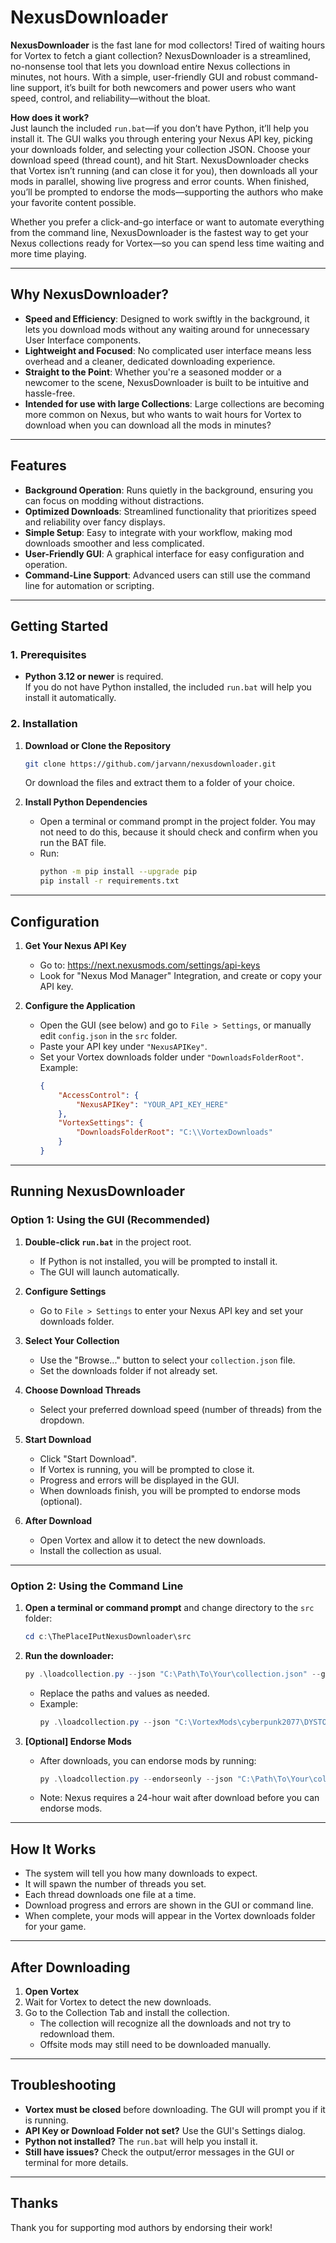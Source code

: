 # NexusDownloader

**NexusDownloader** is the fast lane for mod collectors! Tired of waiting hours for Vortex to fetch a giant collection? NexusDownloader is a streamlined, no-nonsense tool that lets you download entire Nexus collections in minutes, not hours. With a simple, user-friendly GUI and robust command-line support, it’s built for both newcomers and power users who want speed, control, and reliability—without the bloat.

**How does it work?**  
Just launch the included `run.bat`—if you don’t have Python, it’ll help you install it. The GUI walks you through entering your Nexus API key, picking your downloads folder, and selecting your collection JSON. Choose your download speed (thread count), and hit Start. NexusDownloader checks that Vortex isn’t running (and can close it for you), then downloads all your mods in parallel, showing live progress and error counts. When finished, you’ll be prompted to endorse the mods—supporting the authors who make your favorite content possible.

Whether you prefer a click-and-go interface or want to automate everything from the command line, NexusDownloader is the fastest way to get your Nexus collections ready for Vortex—so you can spend less time waiting and more time playing.

---

## Why NexusDownloader?

- **Speed and Efficiency**: Designed to work swiftly in the background, it lets you download mods without any waiting around for unnecessary User Interface components.
- **Lightweight and Focused**: No complicated user interface means less overhead and a cleaner, dedicated downloading experience.
- **Straight to the Point**: Whether you're a seasoned modder or a newcomer to the scene, NexusDownloader is built to be intuitive and hassle-free.
- **Intended for use with large Collections**: Large collections are becoming more common on Nexus, but who wants to wait hours for Vortex to download when you can download all the mods in minutes?

---

## Features

- **Background Operation**: Runs quietly in the background, ensuring you can focus on modding without distractions.
- **Optimized Downloads**: Streamlined functionality that prioritizes speed and reliability over fancy displays.
- **Simple Setup**: Easy to integrate with your workflow, making mod downloads smoother and less complicated.
- **User-Friendly GUI**: A graphical interface for easy configuration and operation.
- **Command-Line Support**: Advanced users can still use the command line for automation or scripting.

---

## Getting Started

### 1. Prerequisites

- **Python 3.12 or newer** is required.  
  If you do not have Python installed, the included `run.bat` will help you install it automatically.

### 2. Installation

1. **Download or Clone the Repository**
   ```bash
   git clone https://github.com/jarvann/nexusdownloader.git
   ```
   Or download the files and extract them to a folder of your choice.

2. **Install Python Dependencies**
   - Open a terminal or command prompt in the project folder. You may not need to do this, because it should check and confirm when you run the BAT file.
   - Run:
     ```bash
     python -m pip install --upgrade pip
     pip install -r requirements.txt
     ```

---

## Configuration

1. **Get Your Nexus API Key**
   - Go to: https://next.nexusmods.com/settings/api-keys
   - Look for "Nexus Mod Manager" Integration, and create or copy your API key.

2. **Configure the Application**
   - Open the GUI (see below) and go to `File > Settings`, or manually edit `config.json` in the `src` folder.
   - Paste your API key under `"NexusAPIKey"`.
   - Set your Vortex downloads folder under `"DownloadsFolderRoot"`.  
     Example:
     ```json
     {
         "AccessControl": {
             "NexusAPIKey": "YOUR_API_KEY_HERE"
         },
         "VortexSettings": {
             "DownloadsFolderRoot": "C:\\VortexDownloads"
         }
     }
     ```

---

## Running NexusDownloader

### Option 1: Using the GUI (Recommended)

1. **Double-click `run.bat`** in the project root.
   - If Python is not installed, you will be prompted to install it.
   - The GUI will launch automatically.

2. **Configure Settings**
   - Go to `File > Settings` to enter your Nexus API key and set your downloads folder.

3. **Select Your Collection**
   - Use the "Browse..." button to select your `collection.json` file.
   - Set the downloads folder if not already set.

4. **Choose Download Threads**
   - Select your preferred download speed (number of threads) from the dropdown.

5. **Start Download**
   - Click "Start Download".
   - If Vortex is running, you will be prompted to close it.
   - Progress and errors will be displayed in the GUI.
   - When downloads finish, you will be prompted to endorse mods (optional).

6. **After Download**
   - Open Vortex and allow it to detect the new downloads.
   - Install the collection as usual.

---

### Option 2: Using the Command Line

1. **Open a terminal or command prompt** and change directory to the `src` folder:
   ```powershell
   cd c:\ThePlaceIPutNexusDownloader\src
   ```

2. **Run the downloader:**
   ```powershell
   py .\loadcollection.py --json "C:\Path\To\Your\collection.json" --gamefolder "gamefoldername" --maxthreads 15
   ```
   - Replace the paths and values as needed.
   - Example:
     ```powershell
     py .\loadcollection.py --json "C:\VortexMods\cyberpunk2077\DYSTOPIA-An-NSFW-AIO-pack-by-dae-492875-7-1749633328\collection.json" --gamefolder "cyberpunk2077" --maxthreads 15
     ```

3. **[Optional] Endorse Mods**
   - After downloads, you can endorse mods by running:
     ```powershell
     py .\loadcollection.py --endorseonly --json "C:\Path\To\Your\collection.json" --gamefolder "gamefoldername" --maxthreads 15
     ```
   - Note: Nexus requires a 24-hour wait after download before you can endorse mods.

---

## How It Works

- The system will tell you how many downloads to expect.
- It will spawn the number of threads you set.
- Each thread downloads one file at a time.
- Download progress and errors are shown in the GUI or command line.
- When complete, your mods will appear in the Vortex downloads folder for your game.

---

## After Downloading

1. **Open Vortex**
2. Wait for Vortex to detect the new downloads.
3. Go to the Collection Tab and install the collection.
   - The collection will recognize all the downloads and not try to redownload them.
   - Offsite mods may still need to be downloaded manually.

---

## Troubleshooting

- **Vortex must be closed** before downloading. The GUI will prompt you if it is running.
- **API Key or Download Folder not set?** Use the GUI's Settings dialog.
- **Python not installed?** The `run.bat` will help you install it.
- **Still have issues?** Check the output/error messages in the GUI or terminal for more details.

---

## Thanks

Thank you for supporting mod authors by endorsing their work!
